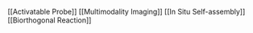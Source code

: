 [[Activatable Probe]]
[[Multimodality Imaging]]
[[In Situ Self-assembly]]
[[Biorthogonal Reaction]]
